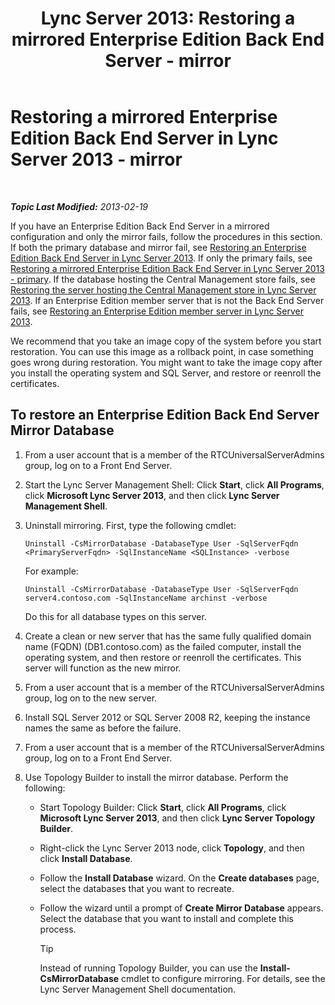 ﻿---
title: 'Lync Server 2013: Restoring a mirrored Enterprise Edition Back End Server - mirror'
TOCTitle: Restoring a mirrored Enterprise Edition Back End Server - mirror
ms:assetid: 4b3c8eae-6f1f-4377-b39b-6699e725c517
ms:mtpsurl: https://technet.microsoft.com/en-us/library/JJ945626(v=OCS.15)
ms:contentKeyID: 51541471
ms.date: 07/23/2014
mtps_version: v=OCS.15
---

<div data-xmlns="http://www.w3.org/1999/xhtml">

<div class="topic" data-xmlns="http://www.w3.org/1999/xhtml" data-msxsl="urn:schemas-microsoft-com:xslt" data-cs="http://msdn.microsoft.com/en-us/">

<div data-asp="http://msdn2.microsoft.com/asp">

# Restoring a mirrored Enterprise Edition Back End Server in Lync Server 2013 - mirror

</div>

<div id="mainSection">

<div id="mainBody">

<span> </span>

_**Topic Last Modified:** 2013-02-19_

If you have an Enterprise Edition Back End Server in a mirrored configuration and only the mirror fails, follow the procedures in this section. If both the primary database and mirror fail, see [Restoring an Enterprise Edition Back End Server in Lync Server 2013](lync-server-2013-restoring-an-enterprise-edition-back-end-server.md). If only the primary fails, see [Restoring a mirrored Enterprise Edition Back End Server in Lync Server 2013 - primary](lync-server-2013-restoring-a-mirrored-enterprise-edition-back-end-server-primary.md). If the database hosting the Central Management store fails, see [Restoring the server hosting the Central Management store in Lync Server 2013](lync-server-2013-restoring-the-server-hosting-the-central-management-store.md). If an Enterprise Edition member server that is not the Back End Server fails, see [Restoring an Enterprise Edition member server in Lync Server 2013](lync-server-2013-restoring-an-enterprise-edition-member-server.md).

We recommend that you take an image copy of the system before you start restoration. You can use this image as a rollback point, in case something goes wrong during restoration. You might want to take the image copy after you install the operating system and SQL Server, and restore or reenroll the certificates.

<div>

## To restore an Enterprise Edition Back End Server Mirror Database

1.  From a user account that is a member of the RTCUniversalServerAdmins group, log on to a Front End Server.

2.  Start the Lync Server Management Shell: Click **Start**, click **All Programs**, click **Microsoft Lync Server 2013**, and then click **Lync Server Management Shell**.

3.  Uninstall mirroring. First, type the following cmdlet:
    
        Uninstall -CsMirrorDatabase -DatabaseType User -SqlServerFqdn <PrimaryServerFqdn> -SqlInstanceName <SQLInstance> -verbose
    
    For example:
    
        Uninstall -CsMirrorDatabase -DatabaseType User -SqlServerFqdn server4.contoso.com -SqlInstanceName archinst -verbose
    
    Do this for all database types on this server.

4.  Create a clean or new server that has the same fully qualified domain name (FQDN) (DB1.contoso.com) as the failed computer, install the operating system, and then restore or reenroll the certificates. This server will function as the new mirror.

5.  From a user account that is a member of the RTCUniversalServerAdmins group, log on to the new server.

6.  Install SQL Server 2012 or SQL Server 2008 R2, keeping the instance names the same as before the failure.

7.  From a user account that is a member of the RTCUniversalServerAdmins group, log on to a Front End Server.

8.  Use Topology Builder to install the mirror database. Perform the following:
    
      - Start Topology Builder: Click **Start**, click **All Programs**, click **Microsoft Lync Server 2013**, and then click **Lync Server Topology Builder**.
    
      - Right-click the Lync Server 2013 node, click **Topology**, and then click **Install Database**.
    
      - Follow the **Install Database** wizard. On the **Create databases** page, select the databases that you want to recreate.
    
      - Follow the wizard until a prompt of **Create Mirror Database** appears. Select the database that you want to install and complete this process.
        
        <div>
        

        > [!TIP]
        > Instead of running Topology Builder, you can use the <STRONG>Install-CsMirrorDatabase</STRONG> cmdlet to configure mirroring. For details, see the Lync Server Management Shell documentation.

        
        </div>

</div>

</div>

<span> </span>

</div>

</div>

</div>

